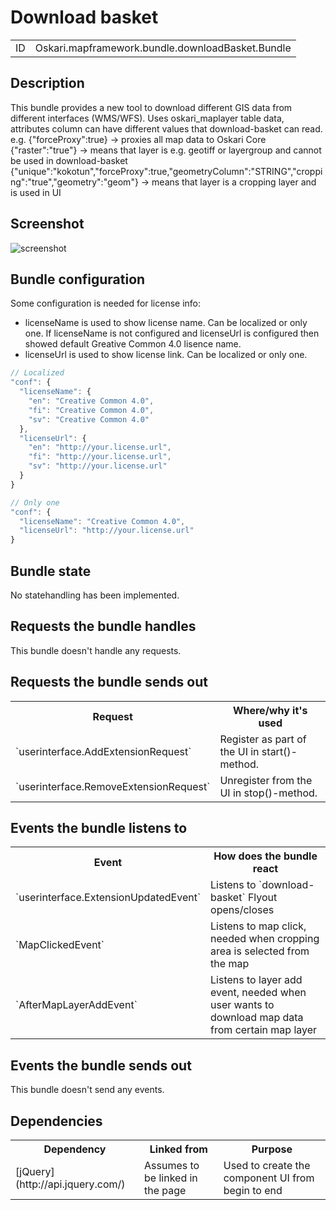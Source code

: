 # Download basket

<table class="table">
  <tr>
    <td>ID</td><td>Oskari.mapframework.bundle.downloadBasket.Bundle</td>
  </tr>
</table>

## Description

This bundle provides a new tool to download different GIS data from different interfaces (WMS/WFS). Uses oskari_maplayer table data, attributes column can have different values that
download-basket can read.
e.g.
{"forceProxy":true} -> proxies all map data to Oskari Core
{"raster":"true"} -> means that layer is e.g. geotiff or layergroup and cannot be used in download-basket
{"unique":"kokotun","forceProxy":true,"geometryColumn":"STRING","cropping":"true","geometry":"geom"} -> means that layer is a cropping layer and is used in UI

## Screenshot

![screenshot](download-basket.png)


## Bundle configuration

Some configuration is needed for license info:
* licenseName is used to show license name. Can be localized or only one. If licenseName is not configured and licenseUrl is configured then showed default Greative Common 4.0 lisence name.
* licenseUrl is used to show license link. Can be localized or only one.

```javascript
// Localized
"conf": {
  "licenseName": {
    "en": "Creative Common 4.0",
    "fi": "Creative Common 4.0",
    "sv": "Creative Common 4.0"
  },
  "licenseUrl": {
    "en": "http://your.license.url",
    "fi": "http://your.license.url",
    "sv": "http://your.license.url"
  }
}

// Only one
"conf": {
  "licenseName": "Creative Common 4.0",
  "licenseUrl": "http://your.license.url"
}
```

## Bundle state

No statehandling has been implemented.

## Requests the bundle handles

This bundle doesn't handle any requests.

## Requests the bundle sends out

<table class="table">
  <tr>
    <th> Request </th><th> Where/why it's used</th>
  </tr>
  <tr>
    <td>`userinterface.AddExtensionRequest`</td><td> Register as part of the UI in start()-method.</td>
  </tr>
  <tr>
    <td>`userinterface.RemoveExtensionRequest`</td><td> Unregister from the UI in stop()-method.</td>
  </tr>
</table>


## Events the bundle listens to

<table class="table">
  <tr>
    <th>Event</th><th>How does the bundle react</th>
  </tr>
  <tr>
    <td>`userinterface.ExtensionUpdatedEvent`</td>
    <td>Listens to `download-basket` Flyout opens/closes</td>
  </tr>
  <tr>
    <td>`MapClickedEvent`</td>
    <td>Listens to map click, needed when cropping area is selected from the map</td>
  </tr>
  <tr>
    <td>`AfterMapLayerAddEvent`</td>
    <td>Listens to layer add event, needed when user wants to download map data from certain map layer</td>
  </tr>
</table>

## Events the bundle sends out

This bundle doesn't send any events.

## Dependencies

<table class="table">
  <tr>
    <th>Dependency</th><th>Linked from</th><th>Purpose</th>
  </tr>
  <tr>
    <td>[jQuery](http://api.jquery.com/)</td>
    <td>Assumes to be linked in the page</td>
    <td>Used to create the component UI from begin to end</td>
  </tr>
</table>
